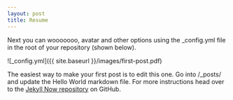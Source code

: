 ```yaml
---
layout: post
title: Resume
---
```


Next you can wooooooo, avatar and other options using the _config.yml file in the root of your repository (shown below).

![_config.yml]({{ site.baseurl }}/images/first-post.pdf)

The easiest way to make your first post is to edit this one. Go into /_posts/ and update the Hello World markdown file. For more instructions head over to the [Jekyll Now repository](https://github.com/barryclark/jekyll-now) on GitHub.
